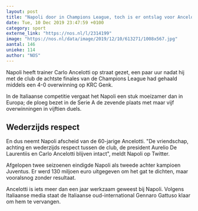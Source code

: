 ```yaml
---
layout: post
title: "Napoli door in Champions League, toch is er ontslag voor Ancelotti"
date: Tue, 10 Dec 2019 23:47:59 +0100
category: sport
externe_link: "https://nos.nl/l/2314199"
image: "https://nos.nl/data/image/2019/12/10/613271/1008x567.jpg"
aantal: 146
unieke: 114
author: "NOS"
---
```


<p>Napoli heeft trainer Carlo Ancelotti op straat gezet, een paar uur nadat hij met de club de achtste finales van de Champions League had gehaald middels een 4-0 overwinning op KRC Genk.</p>
<p>In de Italiaanse competitie vergaat het Napoli een stuk moeizamer dan in Europa; de ploeg bezet in de Serie A de zevende plaats met maar vijf overwinningen in vijftien duels.</p>
<h2>Wederzijds respect</h2>
<p>En dus neemt Napoli afscheid van de 60-jarige Ancelotti. "De vriendschap, achting en wederzijds respect tussen de club, de president Aurelio De Laurentiis en Carlo Ancelotti blijven intact", meldt Napoli op Twitter.</p>
<p>Afgelopen twee seizoenen eindigde Napoli als tweede achter kampioen Juventus. Er werd 130 miljoen euro uitgegeven om het gat te dichten, maar vooralsnog zonder resultaat.</p>
<p>Ancelotti is iets meer dan een jaar werkzaam geweest bij Napoli. Volgens Italiaanse media staat de Italiaanse oud-international Gennaro Gattuso klaar om hem te vervangen.</p>
